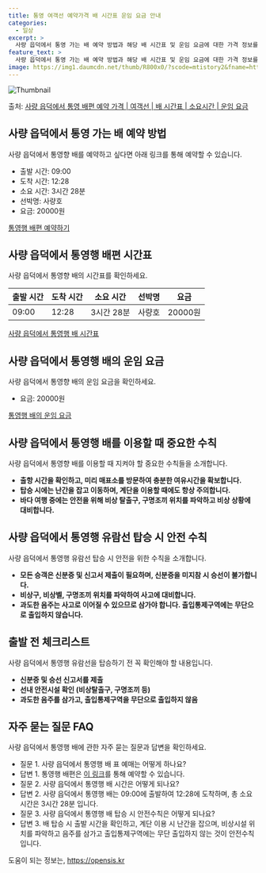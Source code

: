 ```yaml
---
title: 통영 여객선 예약가격 배 시간표 운임 요금 안내
categories:
  - 일상
excerpt: >
  사량 읍덕에서 통영 가는 배 예약 방법과 해당 배 시간표 및 운임 요금에 대한 가격 정보를 안내 드리겠습니다. 안전하고 재밋는 통영행 여행을 위해 아래 정보 참고하시기 바랍니다. 통영행 배편 예약하기 👈 클릭사량 읍덕에서 통영행 배 시간표출발 시간도착 시간소요 시간선박명요금09:0012:283시간 28분2000사량호0원통영행 배편 예약하기 👈 클릭사량 읍덕에서 통영행 여객선 탑승 시 이용수칙사량 읍덕에서 통영행 배를 이용할 때 지켜야 할 중요한 수칙들을 소개합니다. 중요한 내용 1) 출항 시간을 확인하고, 미리 매표소를 방문하여 충분한 여유시간을 확보합니다. 2) 탑승 시에는 난간을 잡고 이동하며, 계단을 이용할 때에도 항상 주의합니다. 3) 바다 여행 중에는 안전을 위해 비상 탈출구, 구명조끼 위치를 ..
feature_text: >
  사량 읍덕에서 통영 가는 배 예약 방법과 해당 배 시간표 및 운임 요금에 대한 가격 정보를 안내 드리겠습니다. 안전하고 재밋는 통영행 여행을 위해 아래 정보 참고하시기 바랍니다. 통영행 배편 예약하기 👈 클릭사량 읍덕에서 통영행 배 시간표출발 시간도착 시간소요 시간선박명요금09:0012:283시간 28분2000사량호0원통영행 배편 예약하기 👈 클릭사량 읍덕에서 통영행 여객선 탑승 시 이용수칙사량 읍덕에서 통영행 배를 이용할 때 지켜야 할 중요한 수칙들을 소개합니다. 중요한 내용 1) 출항 시간을 확인하고, 미리 매표소를 방문하여 충분한 여유시간을 확보합니다. 2) 탑승 시에는 난간을 잡고 이동하며, 계단을 이용할 때에도 항상 주의합니다. 3) 바다 여행 중에는 안전을 위해 비상 탈출구, 구명조끼 위치를 ..
image: https://img1.daumcdn.net/thumb/R800x0/?scode=mtistory2&fname=https%3A%2F%2Fblog.kakaocdn.net%2Fdn%2Fbg8GrL%2FbtsHClHWvPY%2Fzup80aYEbBVCNITNwqzPZ1%2Fimg.webp
---
```


![Thumbnail](https://img1.daumcdn.net/thumb/R800x0/?scode=mtistory2&fname=https%3A%2F%2Fblog.kakaocdn.net%2Fdn%2Fbg8GrL%2FbtsHClHWvPY%2Fzup80aYEbBVCNITNwqzPZ1%2Fimg.webp)

<p>출처: <a href="https://opensis.kr/entry/%EC%82%AC%EB%9F%89-%EC%9D%8D%EB%8D%95%EC%97%90%EC%84%9C-%ED%86%B5%EC%98%81-%EB%B0%B0%ED%8E%B8-%EC%98%88%EC%95%BD-%EA%B0%80%EA%B2%A9-%EC%97%AC%EA%B0%9D%EC%84%A0-%EB%B0%B0-%EC%8B%9C%EA%B0%84%ED%91%9C-%EC%86%8C%EC%9A%94%EC%8B%9C%EA%B0%84-%EC%9A%B4%EC%9E%84-%EC%9A%94%EA%B8%88" rel="dofollow">사량 읍덕에서 통영 배편 예약 가격 | 여객선 | 배 시간표 | 소요시간 | 운임 요금</a> </p>

## 사량 읍덕에서 통영 가는 배 예약 방법

사량 읍덕에서 통영향 배를 예약하고 싶다면 아래 링크를 통해 예약할 수 있습니다.

  * 출발 시간: 09:00
  * 도착 시간: 12:28
  * 소요 시간: 3시간 28분
  * 선박명: 사량호
  * 요금: 20000원

[통영행 배편 예약하기](https://opensis.kr/entry/%EC%82%AC%EB%9F%89-%EC%9D%8D%EB%8D%95%EC%97%90%EC%84%9C-%ED%86%B5%EC%98%81-%EB%B0%B0%ED%8E%B8-%EC%98%88%EC%95%BD-%EA%B0%80%EA%B2%A9-%EC%97%AC%EA%B0%9D%EC%84%A0-%EB%B0%B0-%EC%8B%9C%EA%B0%84%ED%91%9C-%EC%86%8C%EC%9A%94%EC%8B%9C%EA%B0%84-%EC%9A%B4%EC%9E%84-%EC%9A%94%EA%B8%88)

## 사량 읍덕에서 통영행 배편 시간표

사량 읍덕에서 통영향 배의 시간표를 확인하세요.

**출발 시간** | **도착 시간** | **소요 시간** | **선박명** | **요금**  
---|---|---|---|---  
09:00 | 12:28 | 3시간 28분 | 사량호 | 20000원  
[사량 읍덕에서 통영행 배 시간표](https://opensis.kr/entry/%EC%82%AC%EB%9F%89-%EC%9D%8D%EB%8D%95%EC%97%90%EC%84%9C-%ED%86%B5%EC%98%81-%EB%B0%B0%ED%8E%B8-%EC%98%88%EC%95%BD-%EA%B0%80%EA%B2%A9-%EC%97%AC%EA%B0%9D%EC%84%A0-%EB%B0%B0-%EC%8B%9C%EA%B0%84%ED%91%9C-%EC%86%8C%EC%9A%94%EC%8B%9C%EA%B0%84-%EC%9A%B4%EC%9E%84-%EC%9A%94%EA%B8%88)

## 사량 읍덕에서 통영행 배의 운임 요금

사량 읍덕에서 통영향 배의 운임 요금을 확인하세요.

  * 요금: 20000원

[통영행 배의 운임 요금](https://opensis.kr/entry/%EC%82%AC%EB%9F%89-%EC%9D%8D%EB%8D%95%EC%97%90%EC%84%9C-%ED%86%B5%EC%98%81-%EB%B0%B0%ED%8E%B8-%EC%98%88%EC%95%BD-%EA%B0%80%EA%B2%A9-%EC%97%AC%EA%B0%9D%EC%84%A0-%EB%B0%B0-%EC%8B%9C%EA%B0%84%ED%91%9C-%EC%86%8C%EC%9A%94%EC%8B%9C%EA%B0%84-%EC%9A%B4%EC%9E%84-%EC%9A%94%EA%B8%88)

## 사량 읍덕에서 통영행 배를 이용할 때 중요한 수칙

사량 읍덕에서 통영향 배를 이용할 때 지켜야 할 중요한 수칙들을 소개합니다.

  * **출항 시간을 확인하고, 미리 매표소를 방문하여 충분한 여유시간을 확보합니다.**
  * **탑승 시에는 난간을 잡고 이동하며, 계단을 이용할 때에도 항상 주의합니다.**
  * **바다 여행 중에는 안전을 위해 비상 탈출구, 구명조끼 위치를 파악하고 비상 상황에 대비합니다.**

## 사량 읍덕에서 통영행 유람선 탑승 시 안전 수칙

사량 읍덕에서 통영행 유람선 탑승 시 안전을 위한 수칙을 소개합니다.

  * **모든 승객은 신분증 및 신고서 제출이 필요하며, 신분증을 미지참 시 승선이 불가합니다.**
  * **비상구, 비상벨, 구명조끼 위치를 파악하여 사고에 대비합니다.**
  * **과도한 음주는 사고로 이어질 수 있으므로 삼가야 합니다. 출입통제구역에는 무단으로 출입하지 않습니다.**

## 출발 전 체크리스트

사량 읍덕에서 통영행 유람선을 탑승하기 전 꼭 확인해야 할 내용입니다.

  * **신분증 및 승선 신고서를 제출**
  * **선내 안전시설 확인 (비상탈출구, 구명조끼 등)**
  * **과도한 음주를 삼가고, 출입통제구역을 무단으로 출입하지 않음**

## 자주 묻는 질문 FAQ

사량 읍덕에서 통영행 배에 관한 자주 묻는 질문과 답변을 확인하세요.

  * 질문 1. 사량 읍덕에서 통영행 배 표 예매는 어떻게 하나요?
  * 답변 1. 통영행 배편은 [이 링크](https://opensis.kr/entry/%EC%82%AC%EB%9F%89-%EC%9D%8D%EB%8D%95%EC%97%90%EC%84%9C-%ED%86%B5%EC%98%81-%EB%B0%B0%ED%8E%B8-%EC%98%88%EC%95%BD-%EA%B0%80%EA%B2%A9-%EC%97%AC%EA%B0%9D%EC%84%A0-%EB%B0%B0-%EC%8B%9C%EA%B0%84%ED%91%9C-%EC%86%8C%EC%9A%94%EC%8B%9C%EA%B0%84-%EC%9A%B4%EC%9E%84-%EC%9A%94%EA%B8%88)를 통해 예약할 수 있습니다.
  * 질문 2. 사량 읍덕에서 통영행 배 시간은 어떻게 되나요?
  * 답변 2. 사량 읍덕에서 통영행 배는 09:00에 출발하여 12:28에 도착하며, 총 소요 시간은 3시간 28분 입니다.
  * 질문 3. 사량 읍덕에서 통영행 배 탑승 시 안전수칙은 어떻게 되나요?
  * 답변 3. 배 탑승 시 출발 시간을 확인하고, 계단 이용 시 난간을 잡으며, 비상시설 위치를 파악하고 음주를 삼가고 출입통제구역에는 무단 출입하지 않는 것이 안전수칙입니다.

 

도움이 되는 정보는, <a href="https://opensis.kr" rel="dofollow">https://opensis.kr</a>


